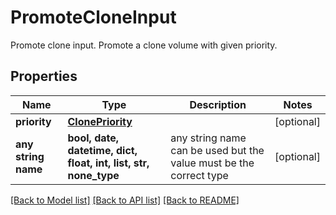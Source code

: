 # PromoteCloneInput

Promote clone input. Promote a clone volume with given priority.

## Properties
Name | Type | Description | Notes
------------ | ------------- | ------------- | -------------
**priority** | [**ClonePriority**](ClonePriority.md) |  | [optional] 
**any string name** | **bool, date, datetime, dict, float, int, list, str, none_type** | any string name can be used but the value must be the correct type | [optional]

[[Back to Model list]](../README.md#documentation-for-models) [[Back to API list]](../README.md#documentation-for-api-endpoints) [[Back to README]](../README.md)


